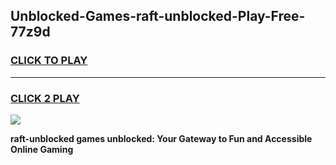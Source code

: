 
## Unblocked-Games-raft-unblocked-Play-Free-77z9d
<h3>
<a href="https://premium76.site?title=raft-unblocked&ref=23A">CLICK TO PLAY</a></h3>
<hr>

<h3>
<a href="https://premium76.site?title=raft-unblocked&ref=23A">CLICK 2 PLAY</a>
  
</h3>

<a href="https://premium76.site?title=raft-unblocked&ref=23A"><img src="https://clearcache.store/games.png"></a>


**raft-unblocked games unblocked: Your Gateway to Fun and Accessible Online Gaming**
